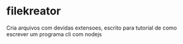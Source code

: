 # filekreator
Cria arquivos com devidas extensoes, escrito para tutorial de como escrever um programa cli com nodejs
